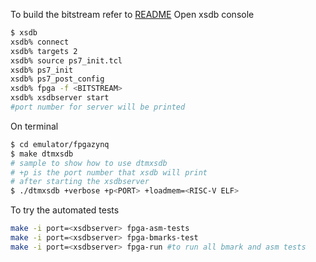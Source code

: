 To build the bitstream refer to [README](https://github.com/librecores/riscv-sodor/blob/fpga/fpga/README.md)
Open xsdb console
```bash
$ xsdb
xsdb% connect
xsdb% targets 2
xsdb% source ps7_init.tcl
xsdb% ps7_init
xsdb% ps7_post_config
xsdb% fpga -f <BITSTREAM>
xsdb% xsdbserver start
#port number for server will be printed
```
On terminal
```bash
$ cd emulator/fpgazynq
$ make dtmxsdb
# sample to show how to use dtmxsdb
# +p is the port number that xsdb will print
# after starting the xsdbserver
$ ./dtmxsdb +verbose +p<PORT> +loadmem=<RISC-V ELF>
```
To try the automated tests 
```bash
make -i port=<xsdbserver> fpga-asm-tests
make -i port=<xsdbserver> fpga-bmarks-test
make -i port=<xsdbserver> fpga-run #to run all bmark and asm tests
```
